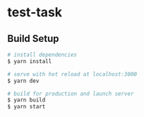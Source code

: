 # test-task

## Build Setup

```bash
# install dependencies
$ yarn install

# serve with hot reload at localhost:3000
$ yarn dev

# build for production and launch server
$ yarn build
$ yarn start

```